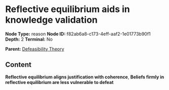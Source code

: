 # Reflective equilibrium aids in knowledge validation

**Node Type:** reason
**Node ID:** f82ab6a8-c173-4eff-aaf2-1e01773b90f1
**Depth:** 2
**Terminal:** No

**Parent:** [Defeasibility Theory](defeasibility-theory.md)

## Content

**Reflective equilibrium aligns justification with coherence**, **Beliefs firmly in reflective equilibrium are less vulnerable to defeat**
